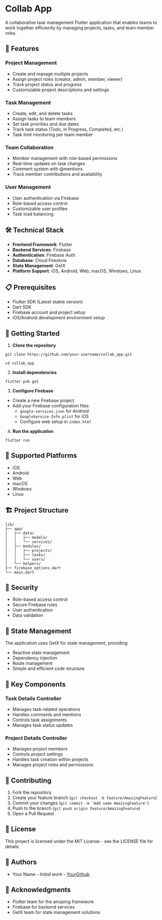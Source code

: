 # Collab App

A collaborative task management Flutter application that enables teams to work together efficiently by managing projects, tasks, and team member roles.

## 🌟 Features

### Project Management
- Create and manage multiple projects
- Assign project roles (creator, admin, member, viewer)
- Track project status and progress
- Customizable project descriptions and settings

### Task Management
- Create, edit, and delete tasks
- Assign tasks to team members
- Set task priorities and due dates
- Track task status (Todo, In Progress, Completed, etc.)
- Task limit monitoring per team member

### Team Collaboration
- Member management with role-based permissions
- Real-time updates on task changes
- Comment system with @mentions
- Track member contributions and availability

### User Management
- User authentication via Firebase
- Role-based access control
- Customizable user profiles
- Task load balancing

## 🛠 Technical Stack

- **Frontend Framework**: Flutter
- **Backend Services**: Firebase
- **Authentication**: Firebase Auth
- **Database**: Cloud Firestore
- **State Management**: GetX
- **Platform Support**: iOS, Android, Web, macOS, Windows, Linux

## 📋 Prerequisites

- Flutter SDK (Latest stable version)
- Dart SDK
- Firebase account and project setup
- iOS/Android development environment setup

## 🚀 Getting Started

1. **Clone the repository**

```
git clone https://github.com/your-username/collab_app.git
```

```
cd collab_app
```

2. **Install dependencies**

```
flutter pub get
```

3. **Configure Firebase**
- Create a new Firebase project
- Add your Firebase configuration files:
  - `google-services.json` for Android
  - `GoogleService-Info.plist` for iOS
  - Configure web setup in `index.html`

4. **Run the application**

```
flutter run
```

## 📱 Supported Platforms

- iOS
- Android
- Web
- macOS
- Windows
- Linux

## 🏗 Project Structure

```
lib/
├── app/
│   ├── data/
│   │   ├── models/
│   │   └── services/
│   ├── modules/
│   │   ├── projects/
│   │   ├── tasks/
│   │   └── users/
│   └── helpers/
├── firebase_options.dart
└── main.dart
```

## 🔐 Security

- Role-based access control
- Secure Firebase rules
- User authentication
- Data validation

## 🔄 State Management

The application uses GetX for state management, providing:
- Reactive state management
- Dependency injection
- Route management
- Simple and efficient code structure

## 🎯 Key Components

### Task Details Controller
- Manages task-related operations
- Handles comments and mentions
- Controls task assignments
- Manages task status updates

### Project Details Controller
- Manages project members
- Controls project settings
- Handles task creation within projects
- Manages project roles and permissions

## 📝 Contributing

1. Fork the repository
2. Create your feature branch (`git checkout -b feature/AmazingFeature`)
3. Commit your changes (`git commit -m 'Add some AmazingFeature'`)
4. Push to the branch (`git push origin feature/AmazingFeature`)
5. Open a Pull Request

## 📄 License

This project is licensed under the MIT License - see the LICENSE file for details

## 👥 Authors

- Your Name - *Initial work* - [YourGithub](https://github.com/yourusername)

## 🙏 Acknowledgments

- Flutter team for the amazing framework
- Firebase for backend services
- GetX team for state management solutions
```

